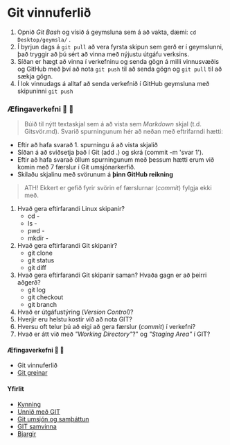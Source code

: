 # Git vinnuferlið

1. Opnið *Git Bash* og vísið á geymsluna sem á að vakta, dæmi:  ```cd Desktop/geymsla/``` . 
2. Í byrjun dags á ```git pull``` að vera fyrsta skipun sem gerð er í geymslunni, það tryggir að þú sért að vinna með nýjustu útgáfu verksins. 
3. Síðan er hægt að vinna í verkefninu og senda gögn á milli vinnusvæðis og GitHub með því að nota  ```git push``` til að senda gögn og ```git pull```  til að sækja gögn. 
4. Í lok vinnudags á alltaf að senda verkefnið í GitHub geymsluna með skipuninni ```git push``` 

### Æfingaverkefni :running: :running:
> Búið til nýtt textaskjal sem á að vista sem *Markdown* skjal (t.d. Gitsvör.md). Svarið spurningunum hér að neðan með eftrifarndi hætti:

* Eftir að hafa svarað 1. spurningu á að vista skjalið
* Síðan á að sviðsetja það í Git (add .) og skrá (commit -m 'svar 1'). 
* Eftir að hafa svarað öllum spurningunum með þessum hætti erum við komin með 7 færslur í Git umsjónarkerfið. 
* Skilaðu skjalinu með svörunum á **þinn GitHub reikning**

> ATH! Ekkert er gefið fyrir svörin ef færslurnar (*commit*) fylgja ekki með.

1. Hvað gera eftirfarandi Linux skipanir?
	* cd -
	* ls -
	* pwd -
	* mkdir -
2. Hvað gera eftirfarandi Git skipanir?
	* git clone
	* git status
	* git diff
3. Hvað gera eftirfarandi Git skipanir saman? Hvaða gagn er að þeirri aðgerð?
	* git log
	* git checkout
	* git branch
4. 	Hvað er útgáfustýring (*Version Control*)? 
5.	Hverjir eru helstu kostir við að nota GIT?
6.	Hversu oft telur þú að eigi að gera færslur (*commit*) í verkefni?
7.	Hvað er átt við með *"Working Directory"*?" og *"Staging Area"* í GIT?

#### Æfingaverkefni :running: :running:
* Git vinnuferlið
* [Git greinar](Greinar.md)

#### Yfirlit
* [Kynning](README.md)
* [Unnið með GIT](Git.md)
* [Git umsjón og samþáttun](Umsjón.md)
* [GIT samvinna](Samvinna.md)
* [Bjargir](Bjargir.md)
